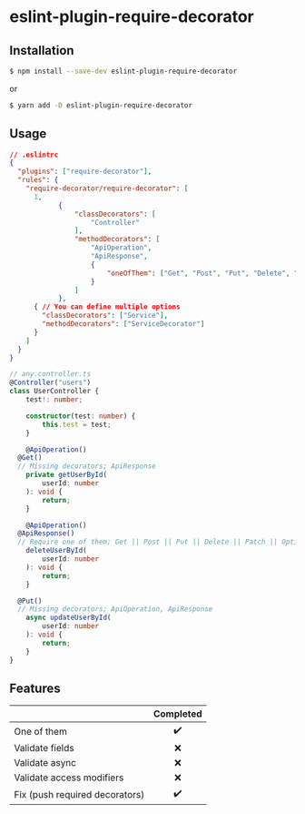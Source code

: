 # eslint-plugin-require-decorator

## Installation

```bash
$ npm install --save-dev eslint-plugin-require-decorator
```
or

```bash
$ yarn add -D eslint-plugin-require-decorator
```

## Usage

```json
// .eslintrc
{
  "plugins": ["require-decorator"],
  "rules": {
    "require-decorator/require-decorator": [
      1,
			{
				"classDecorators": [
					"Controller"
				],
				"methodDecorators": [
					"ApiOperation",
					"ApiResponse",
					{
						"oneOfThem": ["Get", "Post", "Put", "Delete", "Patch", "Options", "Head", "All"]
					}
				]
			},
      { // You can define multiple options
        "classDecorators": ["Service"],
        "methodDecorators": ["ServiceDecorator"]
      }
    ]
  }
}
```

```typescript
// any.controller.ts
@Controller("users")
class UserController {
	test!: number;

	constructor(test: number) {
		this.test = test;
	}

	@ApiOperation()
  @Get()
  // Missing decorators; ApiResponse
	private getUserById(
		userId: number
	): void {
		return;
	}

	@ApiOperation()
  @ApiResponse()
  // Require one of them; Get || Post || Put || Delete || Patch || Options || Head || All
	deleteUserById(
		userId: number
	): void {
		return;
	}

  @Put()
  // Missing decorators; ApiOperation, ApiResponse
	async updateUserById(
		userId: number
	): void {
		return;
	}
}
```

## Features

|                                 |  Completed  |
| ------------------------------- | :---------: |
| One of them                     |     ✔️     |
| Validate fields                 |     ❌     |
| Validate async                  |     ❌     |
| Validate access modifiers       |     ❌     |
| Fix (push required decorators)  |     ✔️     |
